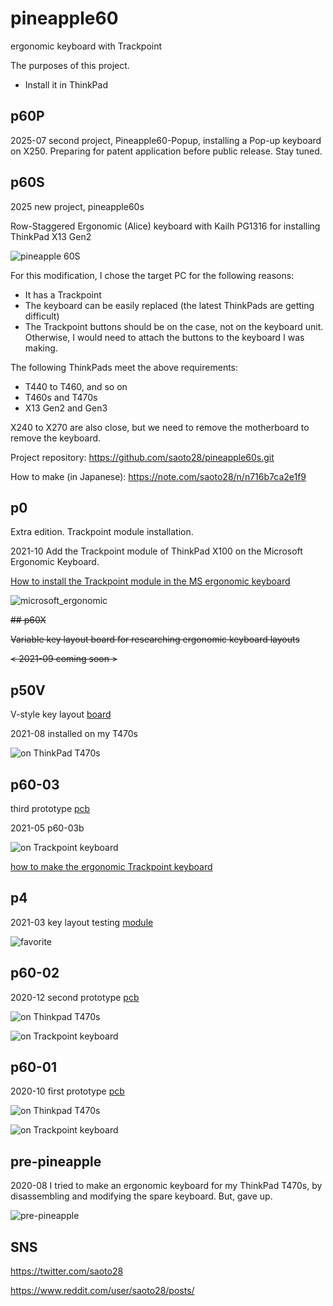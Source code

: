 # pineapple60
ergonomic keyboard with Trackpoint

The purposes of this project.
- Install it in ThinkPad

## p60P
2025-07 second project, Pineapple60-Popup, installing a Pop-up keyboard on X250. Preparing for patent application before public release.
Stay tuned.

## p60S
2025 new project, pineapple60s

Row-Staggered Ergonomic (Alice) keyboard with Kailh PG1316 for installing ThinkPad X13 Gen2

![pineapple 60S](p60S/20250602_010952312_iOS.jpg)

For this modification, I chose the target PC for the following reasons:
- It has a Trackpoint
- The keyboard can be easily replaced (the latest ThinkPads are getting difficult)
- The Trackpoint buttons should be on the case, not on the keyboard unit. Otherwise, I would need to attach the buttons to the keyboard I was making.

The following ThinkPads meet the above requirements:
- T440 to T460, and so on
- T460s and T470s
- X13 Gen2 and Gen3

X240 to X270 are also close, but we need to remove the motherboard to remove the keyboard.

Project repository: 
https://github.com/saoto28/pineapple60s.git

How to make (in Japanese): https://note.com/saoto28/n/n716b7ca2e1f9

## p0

Extra edition. Trackpoint module installation.

2021-10 Add the Trackpoint module of ThinkPad X100 on the Microsoft Ergonomic Keyboard.

[How to install the Trackpoint module in the MS ergonomic keyboard](p0/How_to_modify_MS_ergonomic_keyboard.pdf)

![microsoft_ergonomic](p0/microsoft_ergonomic-x100.jpg)


~~## p60X~~

~~Variable key layout board for researching ergonomic keyboard layouts~~

~~< 2021-09 coming soon >~~

## p50V

V-style key layout [board](p50V/README.md)

2021-08 installed on my T470s

![on ThinkPad T470s](p50V/ThinkPad_T470s-p50V.jpg)

## p60-03

third prototype [pcb](p60-03/README.md)

2021-05 p60-03b 

![on Trackpoint keyboard](p60-03/Trackpoint_keyboard_p60-03b.jpg)

[how to make the ergonomic Trackpoint keyboard](how_to_make_ergonomic_trackpoint_keyboard.md)



## p4

2021-03 key layout testing [module](p4/README.md)

![favorite](p4/p4_20210720.jpg)


## p60-02

2020-12 second prototype [pcb](p60-02/README.md)

![on Thinkpad T470s](p60-02/Thinkpad_T470s.jpg)

![on Trackpoint keyboard](p60-02/Trackpoint_keyboard_p60_2.jpg)

## p60-01

2020-10 first prototype [pcb](p60-01/README.md)

![on Thinkpad T470s](p60-01/Thinkpad_T470s.jpg)

![on Trackpoint keyboard](p60-01/Trackpoint_keyboard.jpg)

## pre-pineapple

2020-08 I tried to make an ergonomic keyboard for my ThinkPad T470s, by disassembling and modifying the spare keyboard. But, gave up.

![pre-pineapple](pics/pre-pineapple202009.jpg)

## SNS

https://twitter.com/saoto28

https://www.reddit.com/user/saoto28/posts/
